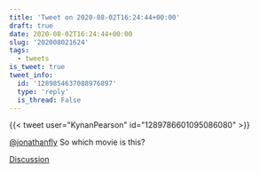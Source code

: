 ```yaml
---
title: 'Tweet on 2020-08-02T16:24:44+00:00'
draft: true
date: 2020-08-02T16:24:44+00:00
slug: '202008021624'
tags:
  - tweets
is_tweet: true
tweet_info:
  id: '1289854637088976897'
  type: 'reply'
  is_thread: False
---
```




{{< tweet user="KynanPearson" id="1289786601095086080" >}}

[@jonathanfly](https://x.com/jonathanfly) So which movie is this?

[Discussion](https://x.com/sytelus/status/1289854637088976897)
